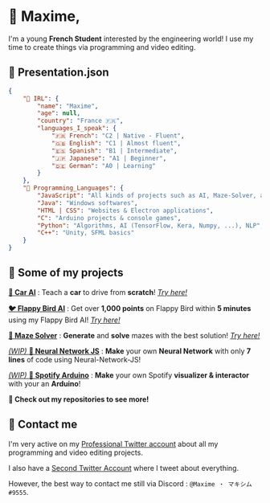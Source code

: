 # 👋 Maxime,
I'm a young **French Student** interested by the engineering world! I use my time to create things via programming and video editing.

## 📜 Presentation.json
```json
{
    "🧔 IRL": {
        "name": "Maxime",
        "age": null,
        "country": "France 🇫🇷",
        "languages_I_speak": {
            "🇫🇷 French": "C2 | Native - Fluent",
            "🇬🇧 English": "C1 | Almost fluent",
            "🇪🇸 Spanish": "B1 | Intermediate",
            "🇯🇵 Japanese": "A1 | Beginner",
            "🇩🇪 German": "A0 | Learning"
        }
    },
    "💬 Programming_Languages": {
        "JavaScript": "All kinds of projects such as AI, Maze-Solver, applications, ...",
        "Java": "Windows softwares",
        "HTML | CSS": "Websites & Electron applications",
        "C": "Arduino projects & console games",
        "Python": "Algorithms, AI (TensorFlow, Kera, Numpy, ...), NLP",
        "C++": "Unity, SFML basics"
    }
}
```

## 📁 Some of my projects

[**🚗 Car AI**](https://github.com/Maximus220/car-ai/) : Teach a __car__ to drive from __scratch__! [*Try here!*](https://maximus220.github.io/car-ai/)

[**🐦 Flappy Bird AI**](https://github.com/Maximus220/flappy-bird-ai/) : Get over __1,000 points__ on Flappy Bird within __5 minutes__ using my Flappy Bird AI! [*Try here!*](https://maximus220.github.io/flappy-bird-ai/)

[**🔐 Maze Solver**](https://github.com/Maximus220/maze-solver) : __Generate__ and __solve__ mazes with the best solution! [*Try here!*](https://maximus220.github.io/maze-solver/)

[*(WIP)* **🧠 Neural Network JS**]() : __Make__ your own __Neural Network__ with only __7 lines__ of code using Neural-Network-JS!

[*(WIP)* **🎵 Spotify Arduino**](https://github.com/Maximus220/music-arduino) : __Make__ your own Spotify __visualizer & interactor__ with your an __Arduino__!

**🎉 Check out my repositories to see more!**

## 📢 Contact me

I'm very active on my [Professional Twitter account](https://twitter.com/Maximus_pro_) about all my programming and video editing projects.

I also have a [Second Twitter Account](https://twitter.com/Maximus22_) where I tweet about everything.

However, the best way to contact me still via Discord : ``@Maxime ・ マキシム#9555``.
